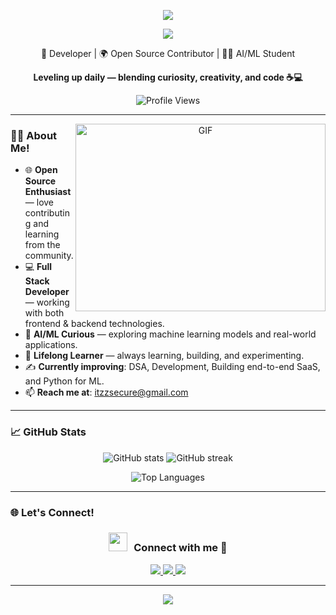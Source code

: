 <p align="center">
  <img src="https://capsule-render.vercel.app/api?type=waving&height=300&color=ff03ab&text=Hey%20Coders%20%20I'am%20Aditya%20:D&section=header&textBg=false&fontColor=faebf9&fontSize=50&fontAlign=51&animation=twinkling" />
</p>
<p align="center">
  <img src="https://readme-typing-svg.demolab.com?font=Fira+Code&weight=500&size=30&duration=2000&pause=1000&color=42E9F5&center=true&vCenter=true&random=true&width=435&lines=AI+and+ML+Expert;Automation+Expert;AWS+Expert;Let's+Connect" />
</p>


<p align="center">
  🚀 Developer | 🌍 Open Source Contributor | 🧑‍🎓 AI/ML Student
</p>

<p align="center">
  <b>Leveling up daily — blending curiosity, creativity, and code ☕💻</b>
</p>

<p align="center">
  <img src="https://komarev.com/ghpvc/?username=itxadii&label=Profile%20views&color=0e75b6&style=flat" alt="Profile Views" />
</p>

---
<a target="_blank" align="center">
  <img align="right" top="500" height="300" width="400" alt="GIF" src="https://media.giphy.com/media/SWoSkN6DxTszqIKEqv/giphy.gif">
</a>

### 🧑‍💻 About Me! 

- 🌐 **Open Source Enthusiast** — love contributing and learning from the community.  
- 💻 **Full Stack Developer** — working with both frontend & backend technologies.  
- 🤖 **AI/ML Curious** — exploring machine learning models and real-world applications.  
- 🌱 **Lifelong Learner** — always learning, building, and experimenting.  
- ✍️ **Currently improving**: DSA, Development, Building end-to-end SaaS, and Python for ML.  
- 📫 **Reach me at**: [itzzsecure@gmail.com](mailto:itzzsecure@gmail.com)


---

### 📈 GitHub Stats

<p align="center">
  <img src="https://github-readme-stats.vercel.app/api?username=itxadii&show_icons=true&theme=radical&border_radius=15" alt="GitHub stats" />
  <img src="https://github-readme-streak-stats.herokuapp.com/?user=itxadii&theme=radical&border_radius=15" alt="GitHub streak" />
</p>

<p align="center">
  <img src="https://github-readme-stats.vercel.app/api/top-langs/?username=itxadii&layout=compact&theme=radical&border_radius=15" alt="Top Languages" />
</p>

---

### 🌐 Let's Connect!



<h3 align="center" > <img src="https://media.giphy.com/media/iY8CRBdQXODJSCERIr/giphy.gif" width="30" height="30" style="margin-right: 10px;">Connect with me 🤝 </h3>
<p align="center">
  <a href="https://www.linkedin.com/in/xadi" target="_blank">
    <img src="https://img.shields.io/badge/LinkedIn-blue?style=flat&logo=linkedin" />
  </a>
  <a href="mailto:itzzsecure@gmail.com" target="_blank">
    <img src="https://img.shields.io/badge/Gmail-red?style=flat&logo=gmail" />
  </a>
  <a href="https://x.com/X_Adii_" target="_blank">
    <img src="https://img.shields.io/badge/Twitter-black?style=flat&logo=twitter" />
  </a>
</p>

---

<p align="center">
  <img src="https://capsule-render.vercel.app/api?type=blur&height=300&color=83fcf2&text=“Not%20just%20writing%20code%20—%20creating%20solutions%20that%20matter.”%20🚀&section=footer&textBg=false&fontColor=18230F&fontSize=30&fontAlign=51&animation=twinkling" />
</p>


